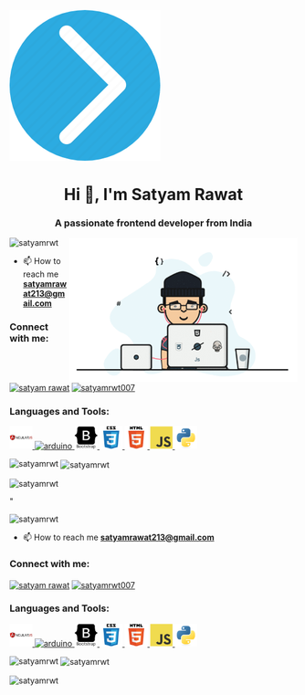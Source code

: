 ![logo](https://github.com/Satyamrwt/Satyamrwt/blob/main/fgfg.png)
<h1 align="center">Hi 👋, I'm Satyam Rawat</h1>
<h3 align="center">A passionate frontend developer from India</h3>
<img ALIGN="RIGHT" ALT="CODING" WIDTH="400"
  SRC="https://github.com/Satyamrwt/Satyamrwt/blob/main/140.gif" <p align="left"> <img src="https://komarev.com/ghpvc/?username=satyamrwt&label=Profile%20views&color=0e75b6&style=flat" alt="satyamrwt" /> </p>

- 📫 How to reach me **satyamrawat213@gmail.com**

<h3 align="left">Connect with me:</h3>
<p align="left">
<a href="https://fb.com/satyam rawat" target="blank"><img align="center" src="https://raw.githubusercontent.com/rahuldkjain/github-profile-readme-generator/master/src/images/icons/Social/facebook.svg" alt="satyam rawat" height="30" width="40" /></a>
<a href="https://instagram.com/satyamrwt007" target="blank"><img align="center" src="https://raw.githubusercontent.com/rahuldkjain/github-profile-readme-generator/master/src/images/icons/Social/instagram.svg" alt="satyamrwt007" height="30" width="40" /></a>
</p>

<h3 align="left">Languages and Tools:</h3>
<p align="left"> <a href="https://angular.io" target="_blank" rel="noreferrer"> <img src="https://raw.githubusercontent.com/devicons/devicon/master/icons/angularjs/angularjs-original-wordmark.svg" alt="angularjs" width="40" height="40"/> </a> <a href="https://www.arduino.cc/" target="_blank" rel="noreferrer"> <img src="https://cdn.worldvectorlogo.com/logos/arduino-1.svg" alt="arduino" width="40" height="40"/> </a> <a href="https://getbootstrap.com" target="_blank" rel="noreferrer"> <img src="https://raw.githubusercontent.com/devicons/devicon/master/icons/bootstrap/bootstrap-plain-wordmark.svg" alt="bootstrap" width="40" height="40"/> </a> <a href="https://www.w3schools.com/css/" target="_blank" rel="noreferrer"> <img src="https://raw.githubusercontent.com/devicons/devicon/master/icons/css3/css3-original-wordmark.svg" alt="css3" width="40" height="40"/> </a> <a href="https://www.w3.org/html/" target="_blank" rel="noreferrer"> <img src="https://raw.githubusercontent.com/devicons/devicon/master/icons/html5/html5-original-wordmark.svg" alt="html5" width="40" height="40"/> </a> <a href="https://developer.mozilla.org/en-US/docs/Web/JavaScript" target="_blank" rel="noreferrer"> <img src="https://raw.githubusercontent.com/devicons/devicon/master/icons/javascript/javascript-original.svg" alt="javascript" width="40" height="40"/> </a> <a href="https://www.python.org" target="_blank" rel="noreferrer"> <img src="https://raw.githubusercontent.com/devicons/devicon/master/icons/python/python-original.svg" alt="python" width="40" height="40"/> </a> </p>

<p><img align="left" src="https://github-readme-stats.vercel.app/api/top-langs?username=satyamrwt&show_icons=true&locale=en&layout=compact" alt="satyamrwt" /></p>

<p>&nbsp;<img align="center" src="https://github-readme-stats.vercel.app/api?username=satyamrwt&show_icons=true&locale=en" alt="satyamrwt" /></p>

<p><img align="center" src="https://github-readme-streak-stats.herokuapp.com/?user=satyamrwt&" alt="satyamrwt" /></p>
" <p align="left"> <img src="https://komarev.com/ghpvc/?username=satyamrwt&label=Profile%20views&color=0e75b6&style=flat" alt="satyamrwt" /> </p>

- 📫 How to reach me **satyamrawat213@gmail.com**

<h3 align="left">Connect with me:</h3>
<p align="left">
<a href="https://fb.com/satyam rawat" target="blank"><img align="center" src="https://raw.githubusercontent.com/rahuldkjain/github-profile-readme-generator/master/src/images/icons/Social/facebook.svg" alt="satyam rawat" height="30" width="40" /></a>
<a href="https://instagram.com/satyamrwt007" target="blank"><img align="center" src="https://raw.githubusercontent.com/rahuldkjain/github-profile-readme-generator/master/src/images/icons/Social/instagram.svg" alt="satyamrwt007" height="30" width="40" /></a>
</p>

<h3 align="left">Languages and Tools:</h3>
<p align="left"> <a href="https://angular.io" target="_blank" rel="noreferrer"> <img src="https://raw.githubusercontent.com/devicons/devicon/master/icons/angularjs/angularjs-original-wordmark.svg" alt="angularjs" width="40" height="40"/> </a> <a href="https://www.arduino.cc/" target="_blank" rel="noreferrer"> <img src="https://cdn.worldvectorlogo.com/logos/arduino-1.svg" alt="arduino" width="40" height="40"/> </a> <a href="https://getbootstrap.com" target="_blank" rel="noreferrer"> <img src="https://raw.githubusercontent.com/devicons/devicon/master/icons/bootstrap/bootstrap-plain-wordmark.svg" alt="bootstrap" width="40" height="40"/> </a> <a href="https://www.w3schools.com/css/" target="_blank" rel="noreferrer"> <img src="https://raw.githubusercontent.com/devicons/devicon/master/icons/css3/css3-original-wordmark.svg" alt="css3" width="40" height="40"/> </a> <a href="https://www.w3.org/html/" target="_blank" rel="noreferrer"> <img src="https://raw.githubusercontent.com/devicons/devicon/master/icons/html5/html5-original-wordmark.svg" alt="html5" width="40" height="40"/> </a> <a href="https://developer.mozilla.org/en-US/docs/Web/JavaScript" target="_blank" rel="noreferrer"> <img src="https://raw.githubusercontent.com/devicons/devicon/master/icons/javascript/javascript-original.svg" alt="javascript" width="40" height="40"/> </a> <a href="https://www.python.org" target="_blank" rel="noreferrer"> <img src="https://raw.githubusercontent.com/devicons/devicon/master/icons/python/python-original.svg" alt="python" width="40" height="40"/> </a> </p>

<p><img align="left" src="https://github-readme-stats.vercel.app/api/top-langs?username=satyamrwt&show_icons=true&locale=en&layout=compact" alt="satyamrwt" /></p>

<p>&nbsp;<img align="center" src="https://github-readme-stats.vercel.app/api?username=satyamrwt&show_icons=true&locale=en" alt="satyamrwt" /></p>

<p><img align="center" src="https://github-readme-streak-stats.herokuapp.com/?user=satyamrwt&" alt="satyamrwt" /></p>


